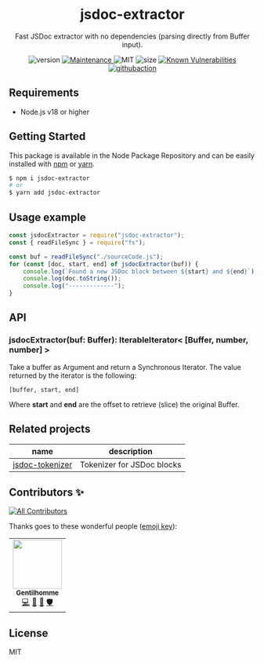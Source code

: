 <p align="center"><h1 align="center">
  jsdoc-extractor
</h1>

<p align="center">
  Fast JSDoc extractor with no dependencies (parsing directly from Buffer input).
</p>

<p align="center">
<img src="https://img.shields.io/badge/dynamic/json.svg?url=https://raw.githubusercontent.com/fraxken/jsdoc-extractor/master/package.json&amp;query=$.version&amp;label=Version" alt="version">
<a href="https://github.com/fraxken/jsdoc-extractor/commit-activity">
  <img src="https://img.shields.io/badge/Maintained%3F-yes-green.svg" alt="Maintenance">
</a>
<img src="https://img.shields.io/github/license/mashape/apistatus.svg" alt="MIT">
<img src="https://img.shields.io/bundlephobia/min/jsdoc-extractor.svg" alt="size">
<a href="https://snyk.io/test/github/fraxken/jsdoc-extractor?targetFile=package.json">
  <img src="https://snyk.io/test/github/fraxken/jsdoc-extractor/badge.svg?targetFile=package.json" alt="Known Vulnerabilities">
</a>
<a href="https://github.com/fraxken/jsdoc-extractor">
  <img src="https://img.shields.io/github/workflow/status/fraxken/jsdoc-extractor/Node.js%20CI" alt="githubaction">
</a>
</p>


## Requirements
- Node.js v18 or higher

## Getting Started

This package is available in the Node Package Repository and can be easily installed with [npm](https://docs.npmjs.com/getting-started/what-is-npm) or [yarn](https://yarnpkg.com).

```bash
$ npm i jsdoc-extractor
# or
$ yarn add jsdoc-extractor
```

## Usage example
```js
const jsdocExtractor = require("jsdoc-extractor");
const { readFileSync } = require("fs");

const buf = readFileSync("./sourceCode.js");
for (const [doc, start, end] of jsdocExtractor(buf)) {
    console.log(`Found a new JSDoc block between ${start} and ${end}`);
    console.log(doc.toString());
    console.log("-------------");
}
```

## API

### jsdocExtractor(buf: Buffer): IterableIterator< [Buffer, number, number] >
Take a buffer as Argument and return a Synchronous Iterator. The value returned by the iterator is the following:
```
[buffer, start, end]
```

Where **start** and **end** are the offset to retrieve (slice) the original Buffer.

## Related projects

| name | description |
| --- | --- |
| [jsdoc-tokenizer](https://github.com/fraxken/jsdoc-tokenizer) | Tokenizer for JSDoc blocks |

## Contributors ✨

<!-- ALL-CONTRIBUTORS-BADGE:START - Do not remove or modify this section -->
[![All Contributors](https://img.shields.io/badge/all_contributors-1-orange.svg?style=flat-square)](#contributors-)
<!-- ALL-CONTRIBUTORS-BADGE:END -->

Thanks goes to these wonderful people ([emoji key](https://allcontributors.org/docs/en/emoji-key)):

<!-- ALL-CONTRIBUTORS-LIST:START - Do not remove or modify this section -->
<!-- prettier-ignore-start -->
<!-- markdownlint-disable -->
<table>
  <tr>
    <td align="center"><a href="https://www.linkedin.com/in/thomas-gentilhomme/"><img src="https://avatars.githubusercontent.com/u/4438263?v=4?s=100" width="100px;" alt=""/><br /><sub><b>Gentilhomme</b></sub></a><br /><a href="https://github.com/fraxken/jsdoc-extractor/commits?author=fraxken" title="Code">💻</a> <a href="https://github.com/fraxken/jsdoc-extractor/commits?author=fraxken" title="Documentation">📖</a> <a href="https://github.com/fraxken/jsdoc-extractor/issues?q=author%3Afraxken" title="Bug reports">🐛</a> <a href="#security-fraxken" title="Security">🛡️</a></td>
  </tr>
</table>

<!-- markdownlint-restore -->
<!-- prettier-ignore-end -->

<!-- ALL-CONTRIBUTORS-LIST:END -->

## License
MIT
